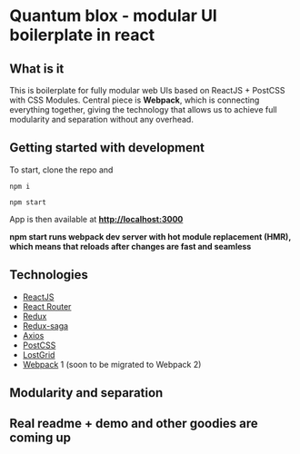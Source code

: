 # Quantum blox - modular UI boilerplate in react

## What is it

This is boilerplate for fully modular web UIs based on ReactJS + PostCSS with CSS Modules. Central piece is **Webpack**, which is connecting everything together, giving the technology that allows us to achieve full modularity and separation without any overhead. 

## Getting started with development

To start, clone the repo and

```
npm i 

npm start
```

App is then available at **[http://localhost:3000](http://localhost:3000)**


**npm start runs webpack dev server with hot module replacement (HMR), which means that reloads after changes are fast and seamless**

## Technologies

* [ReactJS](https://facebook.github.io/react/) 
* [React Router](https://github.com/ReactTraining/react-router)
* [Redux](http://redux.js.org/)
* [Redux-saga](https://redux-saga.github.io/redux-saga/)
* [Axios](https://github.com/mzabriskie/axios)
* [PostCSS](https://github.com/postcss)
* [LostGrid](http://lostgrid.org/docs.html#getting-started)
* [Webpack](https://webpack.js.org/) 1 (soon to be migrated to Webpack 2)

## Modularity and separation

## Real readme + demo and other goodies are coming up